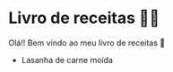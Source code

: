 # Livro de receitas :man_cook:

Olá!! Bem vindo ao meu livro de receitas :wave:

* Lasanha de carne moída
